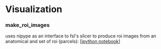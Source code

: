 # Visualization

### make_roi_images
uses nipype as an interface to fsl's slicer to produce roi images from an anatomical and set of roi (parcels): [[ipython notebook](http://nbviewer.ipython.org/github/vsoch/poldracklab-learning/blob/master/visualization/make_roi_images/make_roi_images.ipynb)]
